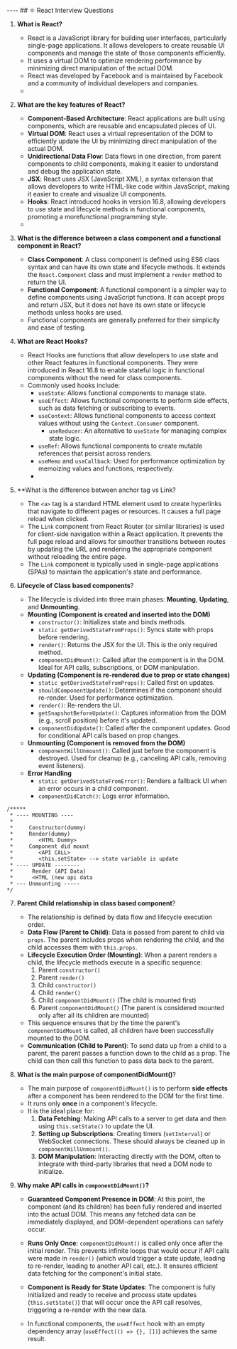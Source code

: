 ---- ## ⚛️ React Interview Questions

1. **What is React?**
   - React is a JavaScript library for building user interfaces, particularly single-page applications. It allows developers to create reusable UI components and manage the state of those components efficiently.
   - It uses a virtual DOM to optimize rendering performance by minimizing direct manipulation of the actual DOM.
   - React was developed by Facebook and is maintained by Facebook and a community of individual developers and companies.
   - 
2. **What are the key features of React?**
   - **Component-Based Architecture**: React applications are built using components, which are reusable and encapsulated pieces of UI.
   - **Virtual DOM**: React uses a virtual representation of the DOM to efficiently update the UI by minimizing direct manipulation of the actual DOM.
   - **Unidirectional Data Flow**: Data flows in one direction, from parent components to child components, making it easier to understand and debug the application state.
   - **JSX**: React uses JSX (JavaScript XML), a syntax extension that allows developers to write HTML-like code within JavaScript, making it easier to create and visualize UI components.
   - **Hooks**: React introduced hooks in version 16.8, allowing developers to use state and lifecycle methods in functional components, promoting a morefunctional programming style.
   - 
3. **What is the difference between a class component and a functional component in React?**
   - **Class Component**: A class component is defined using ES6 class syntax and can have its own state and lifecycle methods. It extends the `React.Component` class and must implement a `render` method to return the UI.
   - **Functional Component**: A functional component is a simpler way to define components using JavaScript functions. It can accept props and return JSX, but it does not have its own state or lifecycle methods unless hooks are used. 
   - Functional components are generally preferred for their simplicity and ease of testing.
   
4. **What are React Hooks?**
   - React Hooks are functions that allow developers to use state and other React features in functional components. They were introduced in React 16.8 to enable stateful logic in functional components without the need for class components.
   - Commonly used hooks include:
     - `useState`: Allows functional components to manage state.
     - `useEffect`: Allows functional components to perform side effects, such as data fetching or subscribing to events.
     - `useContext`: Allows functional components to access context values without using the `Context.Consumer` component.
       - `useReducer`: An alternative to `useState` for managing complex state logic.
     - `useRef`: Allows functional components to create mutable references that persist across renders.
     - `useMemo` and `useCallback`: Used for performance optimization by memoizing values and functions, respectively.
     - 
5. **What is the difference between anchor tag vs Link?
    - The `<a>` tag is a standard HTML element used to create hyperlinks that navigate to different pages or resources. It causes a full page reload when clicked.
    - The `Link` component from React Router (or similar libraries) is used for client-side navigation within a React application. It prevents the full page reload and allows for smoother transitions between routes by updating the URL and rendering the appropriate component without reloading the entire page.
    - The `Link` component is typically used in single-page applications (SPAs) to maintain the application's state and performance.
   
6. **Lifecycle of Class based components**?
   - The lifecycle is divided into three main phases: **Mounting**, **Updating**, and **Unmounting**.
    - **Mounting (Component is created and inserted into the DOM)**
        - `constructor()`: Initializes state and binds methods.
        - `static getDerivedStateFromProps()`: Syncs state with props before rendering.
        - `render()`: Returns the JSX for the UI. This is the only required method.
        - `componentDidMount()`: Called after the component is in the DOM. Ideal for API calls, subscriptions, or DOM manipulation.
    - **Updating (Component is re-rendered due to prop or state changes)**
        - `static getDerivedStateFromProps()`: Called first on updates.
        - `shouldComponentUpdate()`: Determines if the component should re-render. Used for performance optimization.
        - `render()`: Re-renders the UI.
        - `getSnapshotBeforeUpdate()`: Captures information from the DOM (e.g., scroll position) before it's updated.
        - `componentDidUpdate()`: Called after the component updates. Good for conditional API calls based on prop changes.
    - **Unmounting (Component is removed from the DOM)**
        - `componentWillUnmount()`: Called just before the component is destroyed. Used for cleanup (e.g., canceling API calls, removing event listeners).
    - **Error Handling**
        - `static getDerivedStateFromError()`: Renders a fallback UI when an error occurs in a child component.
        - `componentDidCatch()`: Logs error information.
```
/*****
 * ---- MOUNTING ----
 *
 *     Constructor(dummy)
 *     Render(dummy)
 *        <HTML Dummy>
 *     Component did mount
 *        <API CALL>
 *        <this.setState> --> state variable is update
 * ---- UPDATE --------
 *      Render (API Data)
 *      <HTML (new api data
 * --- Unmounting -----
*/
`````

7. **Parent Child relationship in class based component**?
   - The relationship is defined by data flow and lifecycle execution order.
   - **Data Flow (Parent to Child)**: Data is passed from parent to child via `props`. The parent includes props when rendering the child, and the child accesses them with `this.props`.
   - **Lifecycle Execution Order (Mounting)**: When a parent renders a child, the lifecycle methods execute in a specific sequence:
     1.  Parent `constructor()`
     2.  Parent `render()`
     3.  Child `constructor()`
     4.  Child `render()`
     5.  Child `componentDidMount()` (The child is mounted first)
     6.  Parent `componentDidMount()` (The parent is considered mounted only after all its children are mounted)
   - This sequence ensures that by the time the parent's `componentDidMount` is called, all children have been successfully mounted to the DOM.
   - **Communication (Child to Parent)**: To send data up from a child to a parent, the parent passes a function down to the child as a prop. 
       The child can then call this function to pass data back to the parent.
   
8. **What is the main purpose of componentDidMount()**?
   - The main purpose of `componentDidMount()` is to perform **side effects** after a component has been rendered to the DOM for the first time. 
   - It runs only **once** in a component's lifecycle.
   - It is the ideal place for:
     1.  **Data Fetching**: Making API calls to a server to get data and then using `this.setState()` to update the UI.
     2.  **Setting up Subscriptions**: Creating timers (`setInterval`) or WebSocket connections. These should always be cleaned up in `componentWillUnmount()`.
     3.  **DOM Manipulation**: Interacting directly with the DOM, often to integrate with third-party libraries that need a DOM node to initialize.

9. **Why make API calls in `componentDidMount()`?**
     - **Guaranteed Component Presence in DOM**: At this point, the component (and its children) has been fully rendered and inserted into the actual DOM. This means any fetched data can be immediately displayed, and DOM-dependent operations can safely occur.
     - **Runs Only Once**: `componentDidMount()` is called only once after the initial render. This prevents infinite loops that would occur if API calls were made in `render()` (which would trigger a state update, leading to re-render, leading to another API call, etc.). It ensures efficient data fetching for the component's initial state.
     - **Component is Ready for State Updates**: The component is fully initialized and ready to receive and process state updates (`this.setState()`) that will occur once the API call resolves, triggering a re-render with the new data.

   - In functional components, the `useEffect` hook with an empty dependency array (`useEffect(() => {}, [])`) achieves the same result.
